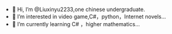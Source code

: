 - 👋 Hi, I’m @Liuxinyu2233,one chinese undergraduate.
- 👀 I’m interested in video game,C#，python，Internet novels...
- 🌱 I’m currently learning C# ，higher mathematics...
